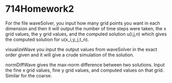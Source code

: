 # 714Homework2
For the file waveSolver, you input how many grid points you want in each dimension and then it will output the number of time steps were taken, the x grid values, the y grid values, and the computed solution u(i,j,n) which gives the computed solution for u(x_i,y_j,t_n). 


visualizeWave you input the output values from waveSolver in the exact order given and it will give a crude simulation of the solution. 

normDiffWave gives the max-norm difference between two solutions. Input the fine x grid values, fine y grid values, and computed values on that grid. Similar for the coarse. 
